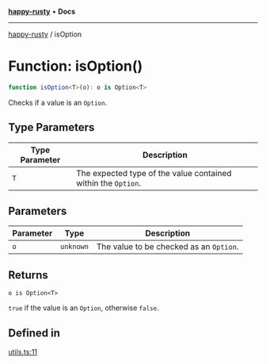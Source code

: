 [**happy-rusty**](../README.md) • **Docs**

***

[happy-rusty](../README.md) / isOption

# Function: isOption()

```ts
function isOption<T>(o): o is Option<T>
```

Checks if a value is an `Option`.

## Type Parameters

| Type Parameter | Description |
| ------ | ------ |
| `T` | The expected type of the value contained within the `Option`. |

## Parameters

| Parameter | Type | Description |
| ------ | ------ | ------ |
| `o` | `unknown` | The value to be checked as an `Option`. |

## Returns

`o is Option<T>`

`true` if the value is an `Option`, otherwise `false`.

## Defined in

[utils.ts:11](https://github.com/JiangJie/happy-rusty/blob/6efe20969984552f52d79aee092bb6925a077fe7/src/enum/utils.ts#L11)
